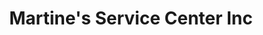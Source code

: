 ---
title: "Martine's Service Center Inc"
url: /middletown/martines-service-center-inc-route-211-east-14/
shop: car repair
---